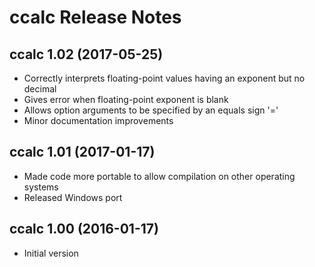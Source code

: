 ccalc Release Notes
===================

ccalc 1.02 (2017-05-25)
----------------
* Correctly interprets floating-point values having an exponent but no decimal
* Gives error when floating-point exponent is blank
* Allows option arguments to be specified by an equals sign '='
* Minor documentation improvements

ccalc 1.01 (2017-01-17)
-----------------------
* Made code more portable to allow compilation on other operating systems
* Released Windows port

ccalc 1.00 (2016-01-17)
-----------------------
* Initial version
